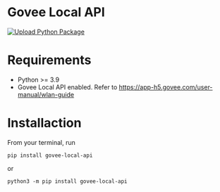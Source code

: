 # Govee Local API

[![Upload Python Package](https://github.com/Galorhallen/govee-local-api/actions/workflows/deploy.yml/badge.svg?event=release)](https://github.com/Galorhallen/govee-local-api/actions/workflows/deploy.yml)

# Requirements

- Python >= 3.9
- Govee Local API enabled. Refer to https://app-h5.govee.com/user-manual/wlan-guide

# Installaction

From your terminal, run

    pip install govee-local-api

or

    python3 -m pip install govee-local-api
